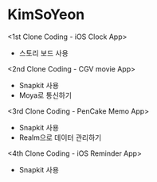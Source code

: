 # KimSoYeon
<1st Clone Coding - iOS Clock App>
- 스토리 보드 사용

<2nd Clone Coding - CGV movie App>
- Snapkit 사용
- Moya로 통신하기

<3rd Clone Coding - PenCake Memo App>
- Snapkit 사용
- Realm으로 데이터 관리하기

<4th Clone Coding - iOS Reminder App>
- Snapkit 사용
